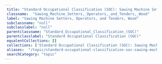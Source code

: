 ```yaml
--- 
 title: "Standard Occupational Classification (SOC): Sawing Machine Setters, Operators, and Tenders, Wood" 
 classname:  "Sawing_Machine_Setters,_Operators,_and_Tenders,_Wood" 
 label: "Sawing Machine Setters, Operators, and Tenders, Wood" 
 subclassname: "null" 
 subclasslabel: "null" 
 parentclassname: "Standard_Occupational_Classification_(SOC)" 
 parentclasslabel: "Standard Occupational Classification (SOC)" 
 equalentCollections: [] 
 collections: ['Standard Occupational Classification (SOC): Sawing Machine Setters, Operators, and Tenders, Wood']
 aliases:  "/topic/standard-occupational-classification-soc-sawing-machine-setters-operators-and-tenders-wood"  
 searchCategory: "topic" 
---
```


